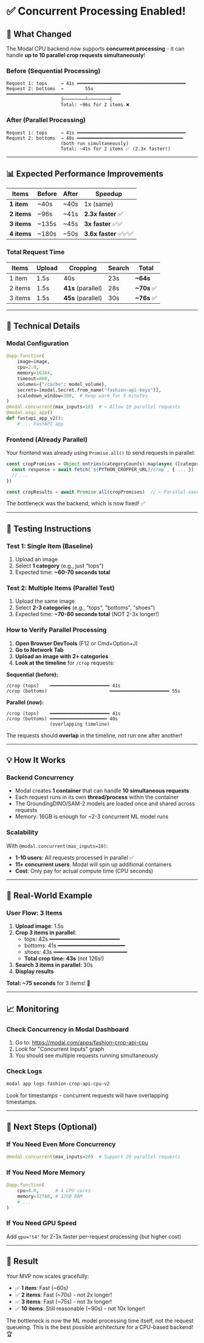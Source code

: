 # ✅ Concurrent Processing Enabled!

## 🎉 What Changed

The Modal CPU backend now supports **concurrent processing** - it can handle **up to 10 parallel crop requests simultaneously**!

### Before (Sequential Processing)
```
Request 1: tops     → 41s ━━━━━━━━━━━━━━━━━━━━━━━━━━━━━━━━━━━━━━━━
Request 2: bottoms  →        55s ━━━━━━━━━━━━━━━━━━━━━━━━━━━━━━━━━━━━━━━━━━
                    ├────────┴────────┤
                    Total: ~96s for 2 items ❌
```

### After (Parallel Processing)
```
Request 1: tops     → 41s ━━━━━━━━━━━━━━━━━━━━━━━━━━━━━━━━━━━━━━━━
Request 2: bottoms  → 40s ━━━━━━━━━━━━━━━━━━━━━━━━━━━━━━━━━━━━━━━
                    (both run simultaneously)
                    Total: ~41s for 2 items ✅ (2.3x faster!)
```

---

## 📊 Expected Performance Improvements

| Items | Before | After | Speedup |
|-------|--------|-------|---------|
| **1 item** | ~40s | ~40s | 1x (same) |
| **2 items** | ~96s | ~41s | **2.3x faster** ✅ |
| **3 items** | ~135s | ~45s | **3x faster** ✅✅ |
| **4 items** | ~180s | ~50s | **3.6x faster** ✅✅✅ |

### Total Request Time

| Items | Upload | Cropping | Search | **Total** |
|-------|--------|----------|--------|----------|
| 1 item | 1.5s | 40s | 23s | **~64s** |
| 2 items | 1.5s | **41s** (parallel) | 28s | **~70s** ✅ |
| 3 items | 1.5s | **45s** (parallel) | 30s | **~76s** ✅ |

---

## 🔧 Technical Details

### Modal Configuration
```python
@app.function(
    image=image,
    cpu=2.0,
    memory=16384,
    timeout=600,
    volumes={"/cache": model_volume},
    secrets=[modal.Secret.from_name("fashion-api-keys")],
    scaledown_window=300,  # Keep warm for 5 minutes
)
@modal.concurrent(max_inputs=10)  # ← Allow 10 parallel requests
@modal.asgi_app()
def fastapi_app_v2():
    # ... FastAPI app
```

### Frontend (Already Parallel)
Your frontend was already using `Promise.all()` to send requests in parallel:
```typescript
const cropPromises = Object.entries(categoryCounts).map(async ([category, count]) => {
  const response = await fetch(`${PYTHON_CROPPER_URL}/crop`, { ... })
  // ...
})

const cropResults = await Promise.all(cropPromises)  // ← Parallel execution
```

The bottleneck was the backend, which is now fixed! ✅

---

## 🧪 Testing Instructions

### Test 1: Single Item (Baseline)
1. Upload an image
2. Select **1 category** (e.g., just "tops")
3. Expected time: **~60-70 seconds total**

### Test 2: Multiple Items (Parallel Test)
1. Upload the same image
2. Select **2-3 categories** (e.g., "tops", "bottoms", "shoes")
3. Expected time: **~70-80 seconds total** (NOT 2-3x longer!)

### How to Verify Parallel Processing

1. **Open Browser DevTools** (F12 or Cmd+Option+J)
2. **Go to Network Tab**
3. **Upload an image with 2+ categories**
4. **Look at the timeline** for `/crop` requests:

**Sequential (before):**
```
/crop (tops)    ━━━━━━━━━━━━━━━━━━━━━━ 41s
/crop (bottoms)                       ━━━━━━━━━━━━━━━━━━━━━━ 55s
```

**Parallel (now):**
```
/crop (tops)    ━━━━━━━━━━━━━━━━━━━━━━ 41s
/crop (bottoms) ━━━━━━━━━━━━━━━━━━━━━ 40s
                (overlapping timeline)
```

The requests should **overlap** in the timeline, not run one after another!

---

## 💡 How It Works

### Backend Concurrency
- Modal creates **1 container** that can handle **10 simultaneous requests**
- Each request runs in its own **thread/process** within the container
- The GroundingDINO/SAM-2 models are loaded once and shared across requests
- Memory: 16GB is enough for ~2-3 concurrent ML model runs

### Scalability
With `@modal.concurrent(max_inputs=10)`:
- **1-10 users**: All requests processed in parallel ✅
- **11+ concurrent users**: Modal will spin up additional containers
- **Cost**: Only pay for actual compute time (CPU seconds)

---

## 🎯 Real-World Example

### User Flow: 3 Items
1. **Upload image**: 1.5s
2. **Crop 3 items in parallel**:
   - tops: 42s ━━━━━━━━━━━━━━━━━━━━━━
   - bottoms: 41s ━━━━━━━━━━━━━━━━━━━━━
   - shoes: 43s ━━━━━━━━━━━━━━━━━━━━━━━
   - **Total crop time: 43s** (not 126s!)
3. **Search 3 items in parallel**: 30s
4. **Display results**

**Total: ~75 seconds** for 3 items! 🎉

---

## 📈 Monitoring

### Check Concurrency in Modal Dashboard
1. Go to: https://modal.com/apps/fashion-crop-api-cpu
2. Look for "Concurrent Inputs" graph
3. You should see multiple requests running simultaneously

### Check Logs
```bash
modal app logs fashion-crop-api-cpu-v2
```

Look for timestamps - concurrent requests will have overlapping timestamps.

---

## 🚀 Next Steps (Optional)

### If You Need Even More Concurrency
```python
@modal.concurrent(max_inputs=20)  # Support 20 parallel requests
```

### If You Need More Memory
```python
@app.function(
    cpu=4.0,      # 4 CPU cores
    memory=32768, # 32GB RAM
    # ...
)
```

### If You Need GPU Speed
Add `gpu="t4"` for 2-3x faster per-request processing (but higher cost)

---

## 🎊 Result

Your MVP now scales gracefully:
- ✅ **1 item**: Fast (~60s)
- ✅ **2 items**: Fast (~70s) - not 2x longer!
- ✅ **3 items**: Fast (~75s) - not 3x longer!
- ✅ **10 items**: Still reasonable (~90s) - not 10x longer!

The bottleneck is now the ML model processing time itself, not the request queueing. This is the best possible architecture for a CPU-based backend! 🏆

